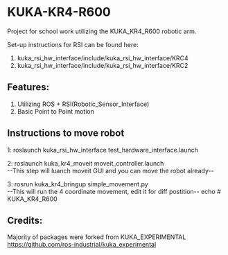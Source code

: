 # KUKA-KR4-R600
Project for school work utilizing the KUKA_KR4_R600 robotic arm.
 
Set-up instructions for RSI can be found here:
1. kuka_rsi_hw_interface/include/kuka_rsi_hw_interface/KRC4 
2. kuka_rsi_hw_interface/include/kuka_rsi_hw_interface/KRC2

## Features:
1. Utilizing ROS + RSI(Robotic_Sensor_Interface)
2. Basic Point to Point motion

## Instructions to move robot

1: roslaunch kuka_rsi_hw_interface test_hardware_interface.launch

2: roslaunch kuka_kr4_moveit moveit_controller.launch<br>--This step will luanch moveit GUI and you can move the robot already--

3: rosrun kuka_kr4_bringup simple_movement.py<br>--This will run the 4 coordinate movement, edit it for diff postition--
echo # KUKA_KR4_R600


## Credits: 
Majority of packages were forked from KUKA_EXPERIMENTAL
https://github.com/ros-industrial/kuka_experimental
